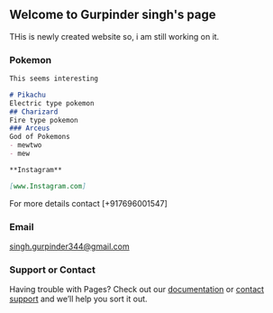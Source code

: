 ## Welcome to Gurpinder singh's page

THis is newly created website
so, i am still working on it.

### Pokemon
```markdown
This seems interesting

# Pikachu
Electric type pokemon
## Charizard
Fire type pokemon
### Arceus
God of Pokemons
- mewtwo
- mew

**Instagram** 

[www.Instagram.com] 
```

For more details contact [+917696001547]

### Email
singh.gurpinder344@gmail.com


### Support or Contact

Having trouble with Pages? Check out our [documentation](https://docs.github.com/categories/github-pages-basics/) or [contact support](https://github.com/contact) and we’ll help you sort it out.
